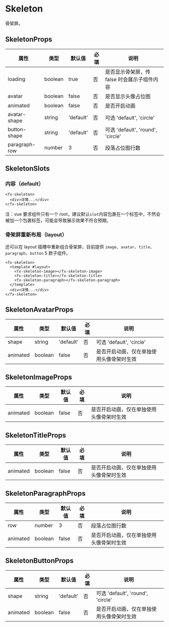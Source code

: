 # Skeleton

骨架屏。

## SkeletonProps

| 属性          | 类型    | 默认值    | 必填 | 说明                                        |
| ------------- | ------- | --------- | ---- | ------------------------------------------- |
| loading       | boolean | true      | 否   | 是否显示骨架屏，传 false 时会展示子组件内容 |
| avatar        | boolean | false     | 否   | 是否显示头像占位图                          |
| animated      | boolean | false     | 否   | 是否开启动画                                |
| avatar-shape  | string  | 'default' | 否   | 可选 'default', 'circle'                    |
| button-shape  | string  | 'default' | 否   | 可选 'default', 'round', 'circle'           |
| paragraph-row | number  | 3         | 否   | 段落占位图行数                              |

## SkeletonSlots

### 内容（default）

```
<fx-skeleton>
  <div>详情...</div>
</fx-skeleton>
```

注：vue 要求组件只有一个 root，建议默认`slot`内容包裹在一个标签中，不然会被加一个包裹标签，可能会导致展示效果不符合预期。

### 骨架屏重新布局（layout）

还可以在 layout 插槽中重新组合骨架屏，目前提供 `image`、`avatar`、`title`、`paragraph`、`button` 5 款子组件。

```
<fx-skeleton>
  <template #layout>
    <fx-skeleton-image></fx-skeleton-image>
    <fx-skeleton-title></fx-skeleton-title>
    <fx-skeleton-paragraph></fx-skeleton-paragraph>
  </template>
  <div>详情...</div>
</fx-skeleton>
```

## SkeletonAvatarProps

| 属性     | 类型    | 默认值    | 必填 | 说明                                     |
| -------- | ------- | --------- | ---- | ---------------------------------------- |
| shape    | string  | 'default' | 否   | 可选 'default', 'circle'                 |
| animated | boolean | false     | 否   | 是否开启动画，仅在单独使用头像骨架时生效 |

## SkeletonImageProps

| 属性     | 类型    | 默认值 | 必填 | 说明                                     |
| -------- | ------- | ------ | ---- | ---------------------------------------- |
| animated | boolean | false  | 否   | 是否开启动画，仅在单独使用头像骨架时生效 |

## SkeletonTitleProps

| 属性     | 类型    | 默认值 | 必填 | 说明                                     |
| -------- | ------- | ------ | ---- | ---------------------------------------- |
| animated | boolean | false  | 否   | 是否开启动画，仅在单独使用头像骨架时生效 |

## SkeletonParagraphProps

| 属性     | 类型    | 默认值 | 必填 | 说明                                     |
| -------- | ------- | ------ | ---- | ---------------------------------------- |
| row      | number  | 3      | 否   | 段落占位图行数                           |
| animated | boolean | false  | 否   | 是否开启动画，仅在单独使用头像骨架时生效 |

## SkeletonButtonProps

| 属性     | 类型    | 默认值    | 必填 | 说明                                     |
| -------- | ------- | --------- | ---- | ---------------------------------------- |
| shape    | string  | 'default' | 否   | 可选 'default', 'round', 'circle'        |
| animated | boolean | false     | 否   | 是否开启动画，仅在单独使用头像骨架时生效 |
